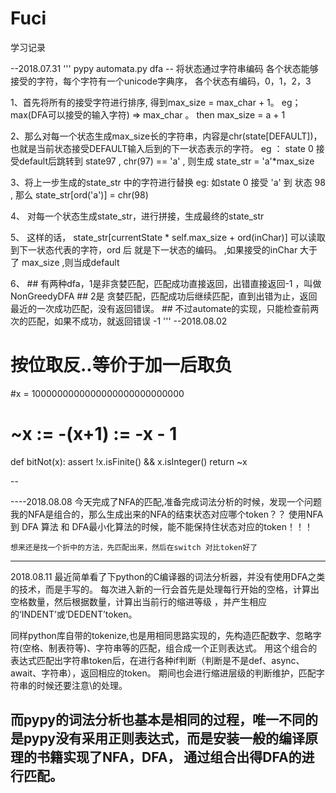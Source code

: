 # Fuci
学习记录

--2018.07.31
  '''
  pypy automata.py
  dfa -- 将状态通过字符串编码
  各个状态能够接受的字符，每个字符有一个unicode字典序，
  各个状态有编码，0，1，2，3
  
  1、首先将所有的接受字符进行排序, 得到max_size = max_char + 1。
     eg； max(DFA可以接受的输入字符) => max_char 。 then max_size = a + 1
  
  2、那么对每一个状态生成max_size长的字符串，内容是chr(state[DEFAULT])，也就是当前状态接受DEFAULT输入后到的下一状态表示的字符。
  eg ： state 0  接受default后跳转到 state97 , chr(97) == 'a' , 则生成  state_str =  'a'*max_size

  3、将上一步生成的state_str 中的字符进行替换
     eg: 如state 0  接受 'a' 到 状态 98 , 那么 state_str[ord('a')] = chr(98)

  4、 对每一个状态生成state_str，进行拼接，生成最终的state_str

  5、 这样的话， state_str[currentState * self.max_size + ord(inChar)] 可以读取到下一状态代表的字符，ord 后 就是下一状态的编码。  ,如果接受的inChar 大于了 max_size ,则当成default

  6、 ## 有两种dfa，1是非贪婪匹配，匹配成功直接返回，出错直接返回-1 ，叫做NonGreedyDFA
      ## 2是 贪婪匹配，匹配成功后继续匹配，直到出错为止，返回最近的一次成功匹配，没有返回错误。
      ## 不过automate的实现，只能检查前两次的匹配，如果不成功，就返回错误 -1
  '''
--2018.08.02

# 按位取反..等价于加一后取负
#x = 1000000000000000000000000000
# ~x := -(x+1) := -x - 1 
def bitNot(x):
    assert !x.isFinite() && x.isInteger()
    return ~x

--

----2018.08.08
    今天完成了NFA的匹配,准备完成词法分析的时候，发现一个问题
    我的NFA是组合的，那么生成出来的NFA的结束状态对应哪个token？？
    使用NFA 到 DFA 算法 和 DFA最小化算法的时候，能不能保持住状态对应的token！！！

    想来还是找一个折中的方法，先匹配出来，然后在switch 对比token好了
----
2018.08.11
最近简单看了下python的C编译器的词法分析器，并没有使用DFA之类的技术，而是手写的。
每次进入新的一行会首先是处理每行开始的空格，计算出空格数量，然后根据数量，计算出当前行的缩进等级
，并产生相应的‘INDENT’或‘DEDENT’token。

同样python库自带的tokenize,也是用相同思路实现的，先构造匹配数字、忽略字符(空格、制表符等)、字符串等的匹配，组合成一个正则表达式。
用这个组合的表达式匹配出字符串token后，在进行各种if判断（判断是不是def、async、await、字符串），返回相应的token。
期间也会进行缩进层级的判断维护，匹配字符串的时候还要注意\的处理。

而pypy的词法分析也基本是相同的过程，唯一不同的是pypy没有采用正则表达式，而是安装一般的编译原理的书籍实现了NFA，DFA，
通过组合出得DFA的进行匹配。
----